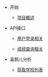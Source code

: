 * 开始

  * [项目概述](/start)

* API接口

  * [用户登录相关](/api/user)

  * [成绩查询相关](/api/success)

* 喜鹊儿分析

  * [获取学校列表](/xiqueer/list)
